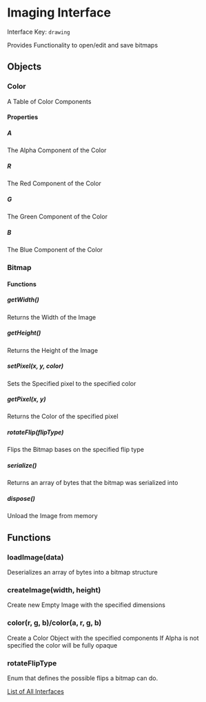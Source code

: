 # Imaging Interface

Interface Key: `drawing`

Provides Functionality to open/edit and save bitmaps

## Objects

### Color
A Table of Color Components

#### Properties

##### A
The Alpha Component of the Color

##### R
The Red Component of the Color

##### G
The Green Component of the Color

##### B
The Blue Component of the Color

### Bitmap

#### Functions

##### getWidth()
Returns the Width of the Image

##### getHeight()
Returns the Height of the Image

##### setPixel(x, y, color)
Sets the Specified pixel to the specified color

##### getPixel(x, y)
Returns the Color of the specified pixel

##### rotateFlip(flipType)
Flips the Bitmap bases on the specified flip type

##### serialize()
Returns an array of bytes that the bitmap was serialized into

##### dispose()
Unload the Image from memory

## Functions

### loadImage(data)
Deserializes an array of bytes into a bitmap structure

### createImage(width, height)
Create new Empty Image with the specified dimensions

### color(r, g, b)/color(a, r, g, b)
Create a Color Object with the specified components
If Alpha is not specified the color will be fully opaque

### rotateFlipType
Enum that defines the possible flips a bitmap can do.


[List of All Interfaces](./../Interfaces.md)